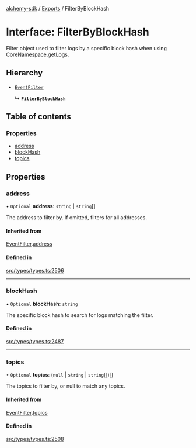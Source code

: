 [alchemy-sdk](../README.md) / [Exports](../modules.md) / FilterByBlockHash

# Interface: FilterByBlockHash

Filter object used to filter logs by a specific block hash when using
[CoreNamespace.getLogs](../classes/CoreNamespace.md#getlogs).

## Hierarchy

- [`EventFilter`](EventFilter.md)

  ↳ **`FilterByBlockHash`**

## Table of contents

### Properties

- [address](FilterByBlockHash.md#address)
- [blockHash](FilterByBlockHash.md#blockhash)
- [topics](FilterByBlockHash.md#topics)

## Properties

### address

• `Optional` **address**: `string` \| `string`[]

The address to filter by. If omitted, filters for all addresses.

#### Inherited from

[EventFilter](EventFilter.md).[address](EventFilter.md#address)

#### Defined in

[src/types/types.ts:2506](https://github.com/alchemyplatform/alchemy-sdk-js/blob/7bf2430/src/types/types.ts#L2506)

___

### blockHash

• `Optional` **blockHash**: `string`

The specific block hash to search for logs matching the filter.

#### Defined in

[src/types/types.ts:2487](https://github.com/alchemyplatform/alchemy-sdk-js/blob/7bf2430/src/types/types.ts#L2487)

___

### topics

• `Optional` **topics**: (``null`` \| `string` \| `string`[])[]

The topics to filter by, or null to match any topics.

#### Inherited from

[EventFilter](EventFilter.md).[topics](EventFilter.md#topics)

#### Defined in

[src/types/types.ts:2508](https://github.com/alchemyplatform/alchemy-sdk-js/blob/7bf2430/src/types/types.ts#L2508)
